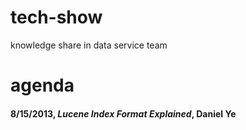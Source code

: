 tech-show
=========

knowledge share in data service team

<h1>agenda</h1>
<h4>8/15/2013, <i>Lucene Index Format Explained</i>, Daniel Ye</h4>
